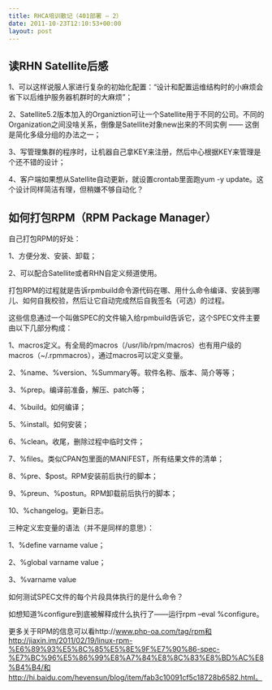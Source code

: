 ```yaml
---
title: RHCA培训散记（401部署 – 2）
date: 2011-10-23T12:10:53+00:00
layout: post
---
```

## 读RHN Satellite后感

1、可以这样说服人家进行复杂的初始化配置：“设计和配置运维结构时的小麻烦会省下以后维护服务器机群时的大麻烦”；

2、Satellite5.2版本加入的Organiztion可让一个Satellite用于不同的公司。不同的Organization之间没啥关系，倒像是Satellite对象new出来的不同实例 —— 这倒是简化多级分组的办法之一；

3、写管理集群的程序时，让机器自己拿KEY来注册，然后中心根据KEY来管理是个还不错的设计；

4、客户端如果想从Satellite自动更新，就设置crontab里面跑yum -y update。这个设计同样简洁有理，但稍嫌不够自动化？



## 如何打包RPM（RPM Package Manager）

自己打包RPM的好处：
  
1、方便分发、安装、卸载；
  
2、可以配合Satellite或者RHN自定义频道使用。

打包RPM的过程就是告诉rpmbuild命令源代码在哪、用什么命令编译、安装到哪儿、如何自我校验，然后让它自动完成然后自我签名（可选）的过程。
  
这些信息通过一个叫做SPEC的文件输入给rpmbuild告诉它，这个SPEC文件主要由以下几部分构成：
  
1、macros定义。有全局的macros（/usr/lib/rpm/macros）也有用户级的macros（~/.rpmmacros），通过macros可以定义变量。
  
2、%name、%version、%Summary等。软件名称、版本、简介等等；
  
3、%prep。编译前准备，解压、patch等；
  
4、%build。如何编译；
  
5、%install。如何安装；
  
6、%clean。收尾，删除过程中临时文件；
  
7、%files。类似CPAN包里面的MANIFEST，所有结果文件的清单；
  
8、%pre、$post。RPM安装前后执行的脚本；
  
9、%preun、%postun。RPM卸载前后执行的脚本；
  
10、%changelog。更新日志。

三种定义宏变量的语法（并不是同样的意思）：
  
1、%define varname value；
  
2、%global varname value；
  
3、%varname value

如何测试SPEC文件的每个片段具体执行的是什么命令？
  
如想知道%configure到底被解释成什么执行了——运行rpm &#8211;eval %configure。

更多关于RPM的信息可以看http://www.php-oa.com/tag/rpm和http://jiaxin.im/2011/02/19/linux-rpm-%E6%89%93%E5%8C%85%E5%8E%9F%E7%90%86-spec-%E7%BC%96%E5%86%99%E8%A7%84%E8%8C%83%E8%BD%AC%E8%B4%B4/和http://hi.baidu.com/hevensun/blog/item/fab3c10091cf5c18728b6582.html。
